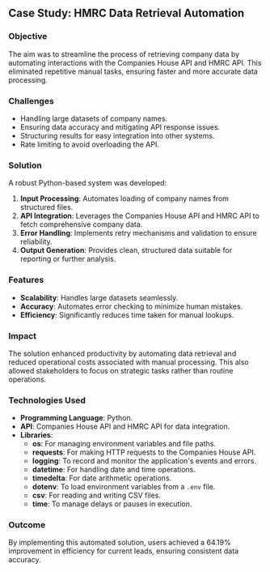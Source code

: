 ## Case Study: HMRC Data Retrieval Automation

### Objective  
The aim was to streamline the process of retrieving company data by automating interactions with the Companies House API and HMRC API. This eliminated repetitive manual tasks, ensuring faster and more accurate data processing.

### Challenges  
- Handling large datasets of company names.  
- Ensuring data accuracy and mitigating API response issues.  
- Structuring results for easy integration into other systems.  
- Rate limiting to avoid overloading the API.

### Solution  
A robust Python-based system was developed:  
1. **Input Processing**: Automates loading of company names from structured files.  
2. **API Integration**: Leverages the Companies House API and HMRC API to fetch comprehensive company data.  
3. **Error Handling**: Implements retry mechanisms and validation to ensure reliability.  
4. **Output Generation**: Provides clean, structured data suitable for reporting or further analysis.

### Features  
- **Scalability**: Handles large datasets seamlessly.  
- **Accuracy**: Automates error checking to minimize human mistakes.  
- **Efficiency**: Significantly reduces time taken for manual lookups.

### Impact  
The solution enhanced productivity by automating data retrieval and reduced operational costs associated with manual processing. This also allowed stakeholders to focus on strategic tasks rather than routine operations.

### Technologies Used  
- **Programming Language**: Python.  
- **API**: Companies House API and HMRC API for data integration.  
- **Libraries**:  
  - **os**: For managing environment variables and file paths.  
  - **requests**: For making HTTP requests to the Companies House API.  
  - **logging**: To record and monitor the application's events and errors.  
  - **datetime**: For handling date and time operations.  
  - **timedelta**: For date arithmetic operations.  
  - **dotenv**: To load environment variables from a `.env` file.  
  - **csv**: For reading and writing CSV files.  
  - **time**: To manage delays or pauses in execution.

### Outcome  
By implementing this automated solution, users achieved a 64.19% improvement in efficiency for current leads, ensuring consistent data accuracy.
